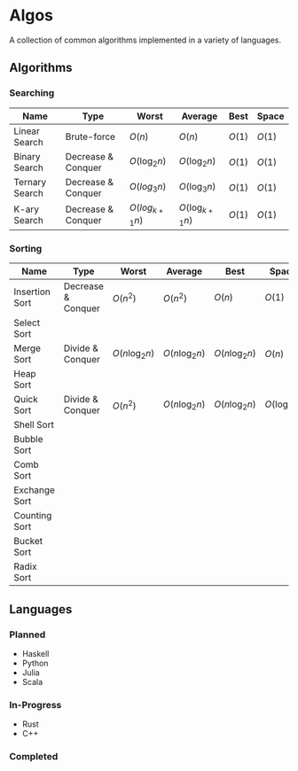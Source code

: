 # Algos
A collection of common algorithms implemented in a variety of languages.

## Algorithms

### Searching

| Name           | Type               | Worst             | Average            | Best   | Space  |
|----------------|--------------------|-------------------|--------------------|--------|--------|
| Linear Search  | Brute-force        | $O(n)$            | $O(n)$             | $O(1)$ | $O(1)$ |
| Binary Search  | Decrease & Conquer | $O(\log_{2}{n})$  | $O(\log_{2}{n})$   | $O(1)$ | $O(1)$ |
| Ternary Search | Decrease & Conquer | $O(log_{3}{n})$   | $O(\log_{3}{n})$   | $O(1)$ | $O(1)$ |
| K-ary Search   | Decrease & Conquer | $O(log_{k+1}{n})$ | $O(\log_{k+1}{n})$ | $O(1)$ | $O(1)$ |

### Sorting

| Name           | Type               | Worst             | Average           | Best              | Space            |
|----------------|--------------------|-------------------|-------------------|-------------------|------------------|
| Insertion Sort | Decrease & Conquer | $O(n^2)$          | $O(n^2)$          | $O(n)$            | $O(1)$           |
| Select Sort    |                    |                   |                   |                   |                  |
| Merge Sort     | Divide & Conquer   | $O(n\log_{2}{n})$ | $O(n\log_{2}{n})$ | $O(n\log_{2}{n})$ | $O(n)$           |
| Heap Sort      |                    |                   |                   |                   |                  |
| Quick Sort     | Divide & Conquer   | $O(n^2)$          | $O(n\log_{2}{n})$ | $O(n\log_{2}{n})$ | $O(\log_{2}{n})$ |
| Shell Sort     |                    |                   |                   |                   |                  |
| Bubble Sort    |                    |                   |                   |                   |                  |
| Comb Sort      |                    |                   |                   |                   |                  |
| Exchange Sort  |                    |                   |                   |                   |                  |
| Counting Sort  |                    |                   |                   |                   |                  |
| Bucket Sort    |                    |                   |                   |                   |                  |
| Radix Sort     |                    |                   |                   |                   |                  |

## Languages

### Planned

- Haskell
- Python
- Julia
- Scala

### In-Progress

- Rust
- C++

### Completed
